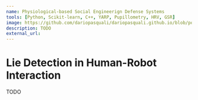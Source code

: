 ```yaml
---
name: Physiological-based Social Engineerign Defense Systems
tools: [Python, Scikit-learn, C++, YARP, Pupillometry, HRV, GSR]
image: https://github.com/dariopasquali/dariopasquali.github.io/blob/portfolYOU/assets/arc.jpg
description: TODO
external_url: 
---
```


# Lie Detection in Human-Robot Interaction

TODO
